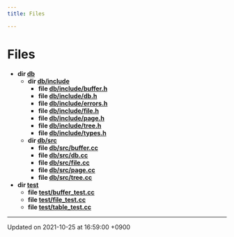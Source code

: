 ```yaml
---
title: Files

---
```


# Files




* **dir [db](/Files/dir_ce5981f09099a3fa6071b9eb8fe67a2c#dir-db)** 
    * **dir [db/include](/Files/dir_bbe96734317c80bcbdb5bcabe6c76e5b#dir-db/include)** 
        * **file [db/include/buffer.h](/Files/buffer_8h#file-buffer.h)** 
        * **file [db/include/db.h](/Files/db_8h#file-db.h)** 
        * **file [db/include/errors.h](/Files/errors_8h#file-errors.h)** 
        * **file [db/include/file.h](/Files/file_8h#file-file.h)** 
        * **file [db/include/page.h](/Files/page_8h#file-page.h)** 
        * **file [db/include/tree.h](/Files/tree_8h#file-tree.h)** 
        * **file [db/include/types.h](/Files/types_8h#file-types.h)** 
    * **dir [db/src](/Files/dir_ace9ca61355a499a01a7d4b1c073fc3f#dir-db/src)** 
        * **file [db/src/buffer.cc](/Files/buffer_8cc#file-buffer.cc)** 
        * **file [db/src/db.cc](/Files/db_8cc#file-db.cc)** 
        * **file [db/src/file.cc](/Files/file_8cc#file-file.cc)** 
        * **file [db/src/page.cc](/Files/page_8cc#file-page.cc)** 
        * **file [db/src/tree.cc](/Files/tree_8cc#file-tree.cc)** 
* **dir [test](/Files/dir_13e138d54eb8818da29c3992edef070a#dir-test)** 
    * **file [test/buffer_test.cc](/Files/buffer__test_8cc#file-buffer-test.cc)** 
    * **file [test/file_test.cc](/Files/file__test_8cc#file-file-test.cc)** 
    * **file [test/table_test.cc](/Files/table__test_8cc#file-table-test.cc)** 



-------------------------------

Updated on 2021-10-25 at 16:59:00 +0900
